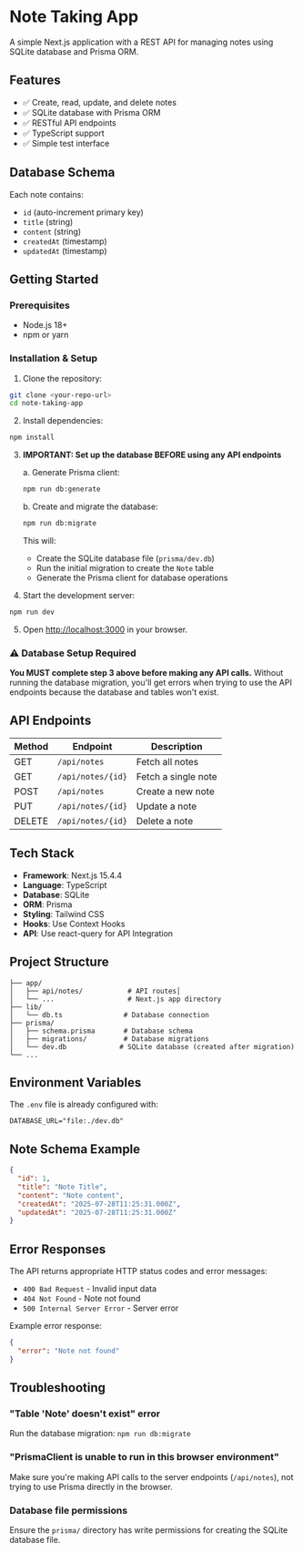 # Note Taking App

A simple Next.js application with a REST API for managing notes using SQLite database and Prisma ORM.

## Features

- ✅ Create, read, update, and delete notes
- ✅ SQLite database with Prisma ORM
- ✅ RESTful API endpoints
- ✅ TypeScript support
- ✅ Simple test interface

## Database Schema

Each note contains:

- `id` (auto-increment primary key)
- `title` (string)
- `content` (string)
- `createdAt` (timestamp)
- `updatedAt` (timestamp)

## Getting Started

### Prerequisites

- Node.js 18+
- npm or yarn

### Installation & Setup

1. Clone the repository:

```bash
git clone <your-repo-url>
cd note-taking-app
```

2. Install dependencies:

```bash
npm install
```

3. **IMPORTANT: Set up the database BEFORE using any API endpoints**

   a. Generate Prisma client:

   ```bash
   npm run db:generate
   ```

   b. Create and migrate the database:

   ```bash
   npm run db:migrate
   ```

   This will:
   - Create the SQLite database file (`prisma/dev.db`)
   - Run the initial migration to create the `Note` table
   - Generate the Prisma client for database operations

4. Start the development server:

```bash
npm run dev
```

5. Open [http://localhost:3000](http://localhost:3000) in your browser.

### ⚠️ Database Setup Required

**You MUST complete step 3 above before making any API calls.** Without running the database migration, you'll get errors when trying to use the API endpoints because the database and tables won't exist.

## API Endpoints

| Method | Endpoint          | Description         |
| ------ | ----------------- | ------------------- |
| GET    | `/api/notes`      | Fetch all notes     |
| GET    | `/api/notes/{id}` | Fetch a single note |
| POST   | `/api/notes`      | Create a new note   |
| PUT    | `/api/notes/{id}` | Update a note       |
| DELETE | `/api/notes/{id}` | Delete a note       |

## Tech Stack

- **Framework**: Next.js 15.4.4
- **Language**: TypeScript
- **Database**: SQLite
- **ORM**: Prisma
- **Styling**: Tailwind CSS
- **Hooks**: Use Context Hooks
- **API**: Use react-query for API Integration

## Project Structure

```
├── app/
│   ├── api/notes/           # API routes│
│   └── ...                  # Next.js app directory
├── lib/
│   └── db.ts               # Database connection
├── prisma/
│   ├── schema.prisma       # Database schema
│   ├── migrations/         # Database migrations
│   └── dev.db             # SQLite database (created after migration)
└── ...
```

## Environment Variables

The `.env` file is already configured with:

```env
DATABASE_URL="file:./dev.db"
```

## Note Schema Example

```json
{
  "id": 1,
  "title": "Note Title",
  "content": "Note content",
  "createdAt": "2025-07-28T11:25:31.000Z",
  "updatedAt": "2025-07-28T11:25:31.000Z"
}
```

## Error Responses

The API returns appropriate HTTP status codes and error messages:

- `400 Bad Request` - Invalid input data
- `404 Not Found` - Note not found
- `500 Internal Server Error` - Server error

Example error response:

```json
{
  "error": "Note not found"
}
```

## Troubleshooting

### "Table 'Note' doesn't exist" error

Run the database migration: `npm run db:migrate`

### "PrismaClient is unable to run in this browser environment"

Make sure you're making API calls to the server endpoints (`/api/notes`), not trying to use Prisma directly in the browser.

### Database file permissions

Ensure the `prisma/` directory has write permissions for creating the SQLite database file.
